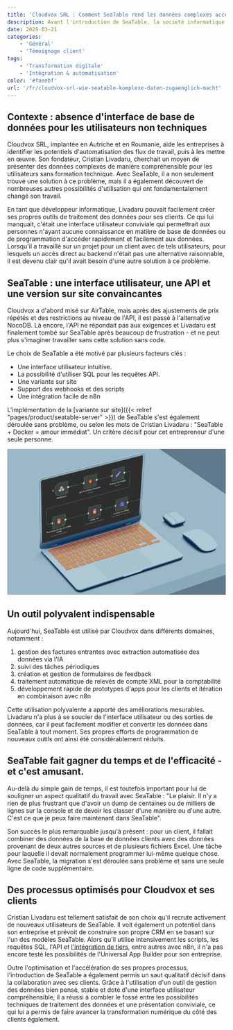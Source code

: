 ```yaml
---
title: 'Cloudvox SRL : Comment SeaTable rend les données complexes accessibles'
description: Avant l'introduction de SeaTable, la société informatique Cloudvox SRL utilisait Excel et plusieurs autres systèmes. Il s'est avéré qu'il manquait un point central pour la collecte des données - un endroit où les données peuvent être non seulement stockées, mais aussi rendues accessibles à d'autres, tout en servant de backend pour des outils personnalisés'
date: 2025-03-21
categories:
    - 'Général'
    - 'Témoignage client'
tags:
    - 'Transformation digitale'
    - 'Intégration & automatisation'
color: '#faeebf'
url: '/fr/cloudvox-srl-wie-seatable-komplexe-daten-zugaenglich-macht'
---
```


## Contexte : absence d'interface de base de données pour les utilisateurs non techniques

Cloudvox SRL, implantée en Autriche et en Roumanie, aide les entreprises à identifier les potentiels d'automatisation des flux de travail, puis à les mettre en œuvre. Son fondateur, Cristian Livadaru, cherchait un moyen de présenter des données complexes de manière compréhensible pour les utilisateurs sans formation technique. Avec SeaTable, il a non seulement trouvé une solution à ce problème, mais il a également découvert de nombreuses autres possibilités d'utilisation qui ont fondamentalement changé son travail.

En tant que développeur informatique, Livadaru pouvait facilement créer ses propres outils de traitement des données pour ses clients. Ce qui lui manquait, c'était une interface utilisateur conviviale qui permettrait aux personnes n'ayant aucune connaissance en matière de base de données ou de programmation d'accéder rapidement et facilement aux données. Lorsqu'il a travaillé sur un projet pour un client avec de tels utilisateurs, pour lesquels un accès direct au backend n'était pas une alternative raisonnable, il est devenu clair qu'il avait besoin d'une autre solution à ce problème.

## SeaTable : une interface utilisateur, une API et une version sur site convaincantes

Cloudvox a d'abord misé sur AirTable, mais après des ajustements de prix répétés et des restrictions au niveau de l'API, il est passé à l'alternative NocoDB. Là encore, l'API ne répondait pas aux exigences et Livadaru est finalement tombé sur SeaTable après beaucoup de frustration - et ne peut plus s'imaginer travailler sans cette solution sans code.

Le choix de SeaTable a été motivé par plusieurs facteurs clés :

- Une interface utilisateur intuitive.
- La possibilité d'utiliser SQL pour les requêtes API.
- Une variante sur site
- Support des webhooks et des scripts
- Une intégration facile de n8n

L'implémentation de la [variante sur site]({{< relref "pages/product/seatable-server" >}}) de SeaTable s'est également déroulée sans problème, ou selon les mots de Cristian Livadaru : "SeaTable + Docker = amour immédiat". Un critère décisif pour cet entrepreneur d'une seule personne.

![](Cloudvox_n8n-Integration.jpg)

## Un outil polyvalent indispensable

Aujourd'hui, SeaTable est utilisé par Cloudvox dans différents domaines, notamment :

1. gestion des factures entrantes avec extraction automatisée des données via l'IA
1. suivi des tâches périodiques
1. création et gestion de formulaires de feedback
1. traitement automatique de relevés de compte XML pour la comptabilité
1. développement rapide de prototypes d'apps pour les clients et itération en combinaison avec n8n

Cette utilisation polyvalente a apporté des améliorations mesurables. Livadaru n'a plus à se soucier de l'interface utilisateur ou des sorties de données, car il peut facilement modifier et convertir les données dans SeaTable à tout moment. Ses propres efforts de programmation de nouveaux outils ont ainsi été considérablement réduits.

## SeaTable fait gagner du temps et de l'efficacité - et c'est amusant.

Au-delà du simple gain de temps, il est toutefois important pour lui de souligner un aspect qualitatif du travail avec SeaTable : "Le plaisir. Il n'y a rien de plus frustrant que d'avoir un dump de centaines ou de milliers de lignes sur la console et de devoir les classer d'une manière ou d'une autre. C'est ce que je peux faire maintenant dans SeaTable".

Son succès le plus remarquable jusqu'à présent : pour un client, il fallait combiner des données de la base de données clients avec des données provenant de deux autres sources et de plusieurs fichiers Excel. Une tâche pour laquelle il devait normalement programmer lui-même quelque chose. Avec SeaTable, la migration s'est déroulée sans problème et sans une seule ligne de code supplémentaire.

## Des processus optimisés pour Cloudvox et ses clients

Cristian Livadaru est tellement satisfait de son choix qu'il recrute activement de nouveaux utilisateurs de SeaTable. Il voit également un potentiel dans son entreprise et prévoit de construire son propre CRM en se basant sur l'un des modèles SeaTable. Alors qu'il utilise intensivement les scripts, les requêtes SQL, l'API et [l'intégration de tiers](https://seatable.io/integrationen/), entre autres avec n8n, il n'a pas encore testé les possibilités de l'Universal App Builder pour son entreprise.

Outre l'optimisation et l'accélération de ses propres processus, l'introduction de SeaTable a également permis un saut qualitatif décisif dans la collaboration avec ses clients. Grâce à l'utilisation d'un outil de gestion des données bien pensé, stable et doté d'une interface utilisateur compréhensible, il a réussi à combler le fossé entre les possibilités techniques de traitement des données et une présentation conviviale, ce qui lui a permis de faire avancer la transformation numérique du côté des clients également.
